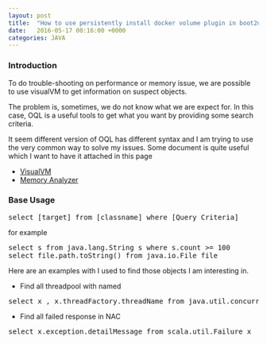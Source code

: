 ```yaml
---
layout: post
title:  "How to use persistently install docker volume plugin in boot2docker"
date:   2016-05-17 00:16:00 +0000
categories: JAVA
---
```


### Introduction ###
To do trouble-shooting on performance or memory issue, we are possible to use visualVM to get information on  suspect objects. 

The problem is, sometimes, we do not know what we are expect for. In this case, OQL is a useful tools to get what you want by providing some search criteria.  

It seem different version of OQL has different syntax and I am trying to use the very common way to solve my issues.  Some document is quite useful which I want to have it attached in this page 

- [VisualVM](https://visualvm.java.net/oqlhelp.html "VisualVM Helper") 
- [Memory Analyzer](https://visualvm.java.net/oqlhelp.html "VisualVM Helper") 


### Base Usage ###

<pre>
select [target] from [classname] where [Query Criteria]
</pre>

for example 

<pre>
select s from java.lang.String s where s.count >= 100
select file.path.toString() from java.io.File file
</pre>


Here are an examples with I used to find those objects I am interesting in. 


- Find all threadpool with named 
<pre>
select x , x.threadFactory.threadName from java.util.concurrent.ThreadPoolExecutor x where classof(x.threadFactory).name.contains("Named")
</pre>

- Find all failed response in NAC 
<pre>
select x.exception.detailMessage from scala.util.Failure x
</pre>